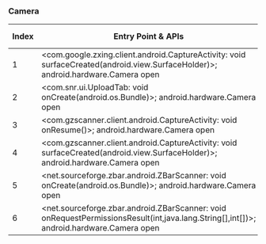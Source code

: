 ### Camera
| Index | Entry Point & APIs | Screen shot | Resource id | Label |
| ------------- | ------------- | ------------- |-------------|-------------|
| 1 | <com.google.zxing.client.android.CaptureActivity: void surfaceCreated(android.view.SurfaceHolder)>; android.hardware.Camera open | ![](F:\COSMOS\output\py\Play_win8\News_Magazines\com.a83146760554baf1cdae0499a.a99394247a\com.google.zxing.client.android.CaptureActivity.png) |  | T |
| 2 | <com.snr.ui.UploadTab: void onCreate(android.os.Bundle)>; android.hardware.Camera open | ![](F:\COSMOS\output\py\Play_win8\News_Magazines\com.snr\com.snr.ui.UploadTab.png) |  | F |
| 3 | <com.gzscanner.client.android.CaptureActivity: void onResume()>; android.hardware.Camera open | ![](F:\COSMOS\output\py\Play_win8\News_Magazines\com.Time\com.gzscanner.client.android.CaptureActivity.png) |  | T |
| 4 | <com.gzscanner.client.android.CaptureActivity: void surfaceCreated(android.view.SurfaceHolder)>; android.hardware.Camera open | ![](F:\COSMOS\output\py\Play_win8\News_Magazines\com.Time\com.gzscanner.client.android.CaptureActivity.png) |  | T |
| 5 | <net.sourceforge.zbar.android.ZBarScanner: void onCreate(android.os.Bundle)>; android.hardware.Camera open | ![](F:\COSMOS\output\py\Play_win8\News_Magazines\com.today.worldnews\net.sourceforge.zbar.android.ZBarScanner.png) |  | T |
| 6 | <net.sourceforge.zbar.android.ZBarScanner: void onRequestPermissionsResult(int,java.lang.String[],int[])>; android.hardware.Camera open | ![](F:\COSMOS\output\py\Play_win8\News_Magazines\com.today.worldnews\net.sourceforge.zbar.android.ZBarScanner.png) |  | T |
